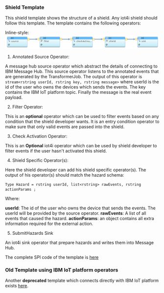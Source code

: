 ### Shield Template 

This shield template shows the structure of a shield. Any iot4i shield should follow this template. The template contains the following operators:

 Inline-style: 
 ![alt text](./images/shield-template.png "Shield Template Operators")
 
 
 1. Annotated Source Operator:
 
 A message hub source operator which abstract the details of connecting to IBM Message Hub. This source operator listens to the annotated events that are generated by the TransformerJob. The output of this operator is `stream<rstring userId, rstring key, rstring message>` where userId is the id of the user who owns the devices which sends the events. The key contains the IBM IoT platform topic. Finally the message is the real event payload.
 
 
 2. Filter Operator:
 
 This is an **optional** operator which can be used to filter events based on any condition that the shield developer wants. It is an entry condition operator to make sure that only valid events are passed into the shield.
 
 
 3. Check Activation Operator:
 
 This is an **Optional** iot4i operator which can be used by shield developer to filter events if the user hasn't activated this shield.  
 
 4. Shield Specific Operator(s):
 
 Here the shield developer can add his shield specific operator(s). The output of his operator(s) should match the hazard schema:

``` 
Type Hazard = rstring userId, list<rstring> rawEvents, rstring actionParams ;
 ```
 Where:
 
 **userId**: The id of the user who owns the device that sends the events. The userId will be provided by the source operator. 
 **rawEvents**: A list of all events that caused the hazard.
 **actionParams**: an object contains all extra information required for the external action.
 
 
 5. SubmitHazards Sink
 
 An iot4i sink operator that prepare hazards and writes them into Message Hub. 
 
 
 
 
 The complete SPl code of the template is [here](./com.ibm.iot4i.shields.templates/ShieldTemplateWithMH.spl)
 
 
 ### Old Template using IBM IoT platform operators
 
 Another **deprecated** template which connects directly with IBM IoT platform exists [here](./com.ibm.iot4i.shields.templates/ShieldTemplateWithIoTP.spl).
 
 